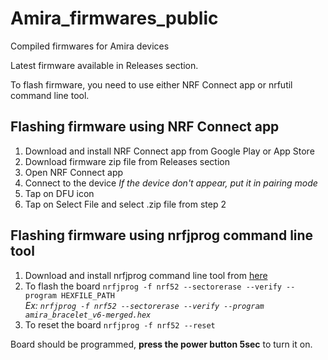 # Amira_firmwares_public
Compiled firmwares for Amira devices

Latest firmware available in Releases section.

To flash firmware, you need to use either NRF Connect app or nrfutil command line tool.

## Flashing firmware using NRF Connect app
1. Download and install NRF Connect app from Google Play or App Store
2. Download firmware zip file from Releases section
3. Open NRF Connect app
4. Connect to the device *If the device don't appear, put it in pairing mode* 
6. Tap on DFU icon
7. Tap on Select File and select .zip file from step 2

## Flashing firmware using nrfjprog command line tool
1. Download and install nrfjprog command line tool from [here](https://www.nordicsemi.com/Software-and-tools/Development-Tools/nRF-Command-Line-Tools)
2. To flash the board `nrfjprog -f nrf52 --sectorerase --verify --program HEXFILE_PATH`  
*Ex: `nrfjprog -f nrf52 --sectorerase --verify --program amira_bracelet_v6-merged.hex`*
3. To reset the board `nrfjprog -f nrf52 --reset`

Board should be programmed, **press the power button 5sec** to turn it on.

